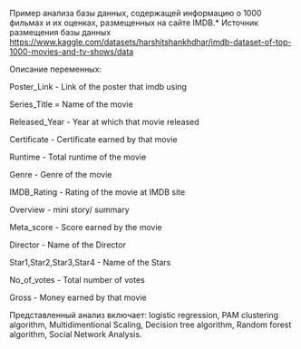 Пример анализа базы данных, содержащей информацию о 1000 фильмах и их оценках, размещенных на сайте IMDB.* 
Источник размещения базы данных https://www.kaggle.com/datasets/harshitshankhdhar/imdb-dataset-of-top-1000-movies-and-tv-shows/data

Описание переменных:

Poster_Link - Link of the poster that imdb using

Series_Title = Name of the movie

Released_Year - Year at which that movie released

Certificate - Certificate earned by that movie

Runtime - Total runtime of the movie

Genre - Genre of the movie

IMDB_Rating - Rating of the movie at IMDB site

Overview - mini story/ summary

Meta_score - Score earned by the movie

Director - Name of the Director

Star1,Star2,Star3,Star4 - Name of the Stars

No_of_votes - Total number of votes

Gross - Money earned by that movie

Представленный анализ включает: logistic regression, PAM clustering algorithm, Multidimentional Scaling, Decision tree algorithm, Random forest algorithm, Social Network Analysis.
